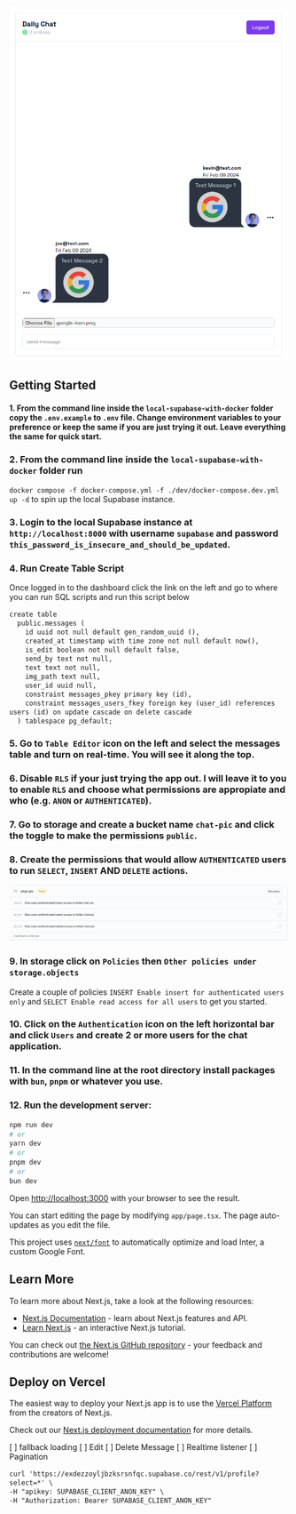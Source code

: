 
![image info](./image.png)

## Getting Started

#### 1. From the command line inside the `local-supabase-with-docker` folder copy the `.env.example` to `.env` file. Change environment variables to your preference or keep the same if you are just trying it out. Leave everything the same for quick start.

### 2. From the command line inside the `local-supabase-with-docker` folder run
`docker compose -f docker-compose.yml -f ./dev/docker-compose.dev.yml up -d`
to spin up the local Supabase instance.

### 3. Login to the local Supabase instance at `http://localhost:8000` with username `supabase` and password `this_password_is_insecure_and_should_be_updated`.

### 4. Run Create Table Script

Once logged in to the dashboard click the link on the left and go to where you can run SQL scripts and run this script below

```
create table
  public.messages (
    id uuid not null default gen_random_uuid (),
    created_at timestamp with time zone not null default now(),
    is_edit boolean not null default false,
    send_by text not null,
    text text not null,
    img_path text null,
    user_id uuid null,
    constraint messages_pkey primary key (id),
    constraint messages_users_fkey foreign key (user_id) references users (id) on update cascade on delete cascade
  ) tablespace pg_default;
```

### 5. Go to `Table Editor` icon on the left and select the messages table and turn on real-time. You will see it along the top.

### 6. Disable `RLS` if your just trying the app out. I will leave it to you to enable `RLS` and choose what permissions are appropiate and who (e.g. `ANON` or `AUTHENTICATED`).

### 7. Go to storage and create a bucket name `chat-pic` and click the toggle to make the permissions `public`.

### 8. Create the permissions that would allow `AUTHENTICATED` users to run `SELECT`, `INSERT` AND `DELETE` actions.

![image info](./buketsettings.png)

### 9. In storage click on `Policies` then `Other policies under storage.objects`

Create a couple of policies `INSERT Enable insert for authenticated users only` and 
`SELECT Enable read access for all users` to get you started.

### 10. Click on the `Authentication` icon on the left horizontal bar and click `Users` and create 2 or more users for the chat application.

### 11. In the command line at the root directory install packages with `bun`, `pnpm` or whatever you use.

### 12. Run the development server:

```bash
npm run dev
# or
yarn dev
# or
pnpm dev
# or
bun dev
```

Open [http://localhost:3000](http://localhost:3000) with your browser to see the result.

You can start editing the page by modifying `app/page.tsx`. The page auto-updates as you edit the file.

This project uses [`next/font`](https://nextjs.org/docs/basic-features/font-optimization) to automatically optimize and load Inter, a custom Google Font.

## Learn More

To learn more about Next.js, take a look at the following resources:

-   [Next.js Documentation](https://nextjs.org/docs) - learn about Next.js features and API.
-   [Learn Next.js](https://nextjs.org/learn) - an interactive Next.js tutorial.

You can check out [the Next.js GitHub repository](https://github.com/vercel/next.js/) - your feedback and contributions are welcome!

## Deploy on Vercel

The easiest way to deploy your Next.js app is to use the [Vercel Platform](https://vercel.com/new?utm_medium=default-template&filter=next.js&utm_source=create-next-app&utm_campaign=create-next-app-readme) from the creators of Next.js.

Check out our [Next.js deployment documentation](https://nextjs.org/docs/deployment) for more details.

[ ] fallback loading
[ ] Edit
[ ] Delete Message
[ ] Realtime listener
[ ] Pagination  

```
curl 'https://exdezzoyljbzksrsnfqc.supabase.co/rest/v1/profile?select=*' \
-H "apikey: SUPABASE_CLIENT_ANON_KEY" \
-H "Authorization: Bearer SUPABASE_CLIENT_ANON_KEY"
```

